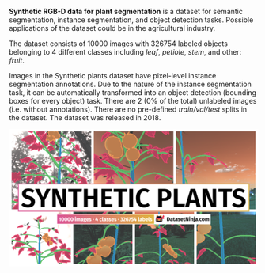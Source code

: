 **Synthetic RGB-D data for plant segmentation** is a dataset for semantic segmentation, instance segmentation, and object detection tasks. Possible applications of the dataset could be in the agricultural industry. 

The dataset consists of 10000 images with 326754 labeled objects belonging to 4 different classes including *leaf*, *petiole*, *stem*, and other: *fruit*.

Images in the Synthetic plants dataset have pixel-level instance segmentation annotations. Due to the nature of the instance segmentation task, it can be automatically transformed into an object detection (bounding boxes for every object) task. There are 2 (0% of the total) unlabeled images (i.e. without annotations). There are no pre-defined <i>train/val/test</i> splits in the dataset. The dataset was released in 2018.

<img src="https://github.com/dataset-ninja/synthetic-plants/raw/main/visualizations/poster.png">
